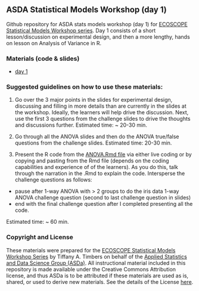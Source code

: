 ## ASDA Statistical Models Workshop (day 1)
Github repository for ASDA stats models workshop (day 1) for [ECOSCOPE Statistical Models Workshop series](http://asda.stat.ubc.ca/workshops/2017-02_Ecoscope_statsmodels/). Day 1 consists of a short lesson/discussion on experimental design, and then a more lengthy, hands on lesson on Analysis of Variance in R.


### Materials (code & slides)
- [day 1](workshop1#workshop-1-experimental-design--anova)

### Suggested guidelines on how to use these materials:

1. Go over the 3 major points in the slides for experimental design, discussing and filling in more details than are currently in the slides at the workshop. Ideally, the learners will  help drive the discussion. Next, use the first 3 questions from the challenge slides to drive the thoughts and discussions further. Estimated time: ~ 20-30 min.

2. Go through all the ANOVA slides and then do the ANOVA true/false questions from the challenge slides. Estimated time: 20-30 min.

3. Present the R code from the [ANOVA.Rmd file](workshop1/ANOVA.Rmd) via either live coding or by copying and pasting from the Rmd file (depends on the coding capabilities and experience of of the learners). As you do this, talk through the narration in the .Rmd to explain the code. Intersperse the challenge questions as follows:
  - pause after  1-way ANOVA with > 2 groups to do the iris data 1-way ANOVA challenge question (second to last challenge question in slides)
  - end with the final challenge question after I completed presenting all the code.

  Estimated time: ~ 60 min.

### Copyright and License

These materials were prepared for the [ECOSCOPE Statistical Models Workshop Series](http://asda.stat.ubc.ca/workshops/2017-02_Ecoscope_statsmodels/) by Tiffany A. Timbers on behalf of the [Applied Statistics and Data Science Group (ASDa)](http://asda.stat.ubc.ca/). All instructional material included in this repository is made available under the Creative Commons Attribution license, and thus ASDa is to be attributed if these materials are used as is, shared, or used to derive new materials. See the details of the License [here](LICENSE.md).
